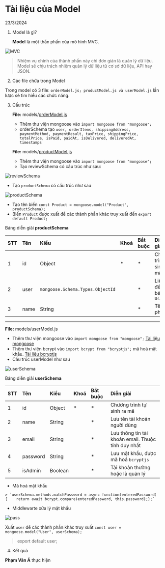 # Tài liệu của Model

   23/3/2024
1. Model là gì? 

   **Model** là một thần phần của mô hình MVC.

![MVC](../../pictue/mvc.webp)

> Nhiệm vụ chính của thành phần này chỉ đơn giản là quản lý dữ liệu. Model sẽ chịu trách nhiệm quản lý dữ liệu từ cơ sở dữ liệu, API hay JSON.

2. Các file chứa trong Model

Trong model có 3 file:
 `orderModel.js; productModel.js và userModel.js` lần lược sẽ tìm hiểu các chức năng.

3. Cấu trúc

   **File:** models/[orderModel.js](./orderModel.js)

   - Thêm thư viện mongoose vào `import mongoose from "mongoose";`
   - orderSchema tạo `user, orderItems, shippingAddress, paymentMethod, paymentResult, taxPrice, shippingPrice, totalPrice, isPaid, paidAt, isDelivered, deliveredAt, timestamps`

   **File:** models/[productModel.js](./productModel.js)

   - Thêm thư viện mongoose vào `import mongoose from "mongoose";`
   - Tạo reviewSchema có cấu trúc như sau:

![reviewSchema](./picture/reviewSchema.PNG)

   - Tạo `productSchema` có cấu trúc như sau

![productSchema](./picture/productSchema.PNG)

   - Tạo tên biến `const Product = mongoose.model("Product", productSchema);`
   - Biến `Product` được xuất để các thành phần khác truy xuất đến `export default Product;`

   Bảng diễn giải **productSchema**

   | STT | Tên | Kiểu | Khoá | Bắt buộc | Diễn giải |
   |:----|:----|:-----|:-----|:---------|:----------|
   | 1 | id | Object | *| * | Chương trình tự sinh ra mã |
   | 2 | user | `mongoose.Schema.Types.ObjectId` | | * | Liên kết đến bảng `User` |
   | 3 | name | String | | * | Tên sản phẩm |
   

***
   **File:** models/userModel.js
   
   - Thêm thư viện mongoose vào `import mongoose from "mongoose";`
   [Tài liệu mongoose](https://www.npmjs.com/package/mongoose)
   - Thêm thư viện bcrypt vào `import bcrypt from "bcryptjs";` mã hoá mật khẩu.
   [Tài liệu bcryptjs](https://www.npmjs.com/package/bcryptjs)
   - Cấu trúc userModel như sau

   ![userSchema](./picture/userSchema.PNG)

   Bảng diễn giải **userSchema**

   | STT | Tên | Kiểu | Khoá | Bắt buộc | Diễn giải |
   |:----|:----|:-----|:-----|:---------|:----------|
   | 1 | id | Object | *| * | Chương trình tự sinh ra mã |
   | 2 | name | String |   | * | Lưu tên tài khoản người dùng| 
   | 3 | email | String |  | * | Lưu thông tin tài khoản email. Thuộc tính duy nhất |
   | 4 | password | String | | * | Lưu mật khẩu, được mã hoá `bcryptjs` |
   | 5 | isAdmin | Boolean | | * | Tài khoản thường hoặc là quản lý |

   - Mã hoá mật khẩu 
   
    > `userSchema.methods.matchPassword = async function(enteredPassword) {    return await bcrypt.compare(enteredPassword, this.password);};`
   
   - Middlewarte xửa lý mật khẩu
   
   ![pass](./picture/middleware-pass.PNG)

   Xuất `user` để các thành phần khác truy xuất `const user = mongoose.model("User", userSchema);`

   > export default user;

4. Kết quả

**Phạm Văn Á** thực hiện